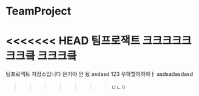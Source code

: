 ﻿# TeamProject
<<<<<<< HEAD
팀프로잭트 크크크크크크크킄
크크크킄
=======
팀프로잭트 저장소입니다
은기야
안
됬
asdasd
123
우하핳하하하ㅏ
asdsadasdasd
>>>>>>> ㅁㄴㅇ

